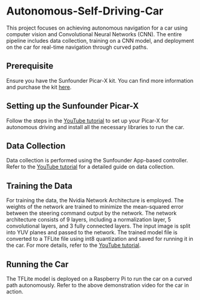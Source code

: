 # Autonomous-Self-Driving-Car
This project focuses on achieving autonomous navigation for a car using computer vision and Convolutional Neural Networks (CNN). The entire pipeline includes data collection, training on a CNN model, and deployment on the car for real-time navigation through curved paths.

## Prerequisite

Ensure you have the Sunfounder Picar-X kit. You can find more information and purchase the kit [here](https://docs.sunfounder.com/projects/picar-x/en/latest/).

## Setting up the Sunfounder Picar-X

Follow the steps in the [YouTube tutorial](<setup_youtube_link>) to set up your Picar-X for autonomous driving and install all the necessary libraries to run the car.

## Data Collection

Data collection is performed using the Sunfounder App-based controller. Refer to the [YouTube tutorial](<data_collection_youtube_link>) for a detailed guide on data collection.

## Training the Data

For training the data, the Nvidia Network Architecture is employed. The weights of the network are trained to minimize the mean-squared error between the steering command output by the network. The network architecture consists of 9 layers, including a normalization layer, 5 convolutional layers, and 3 fully connected layers. The input image is split into YUV planes and passed to the network. The trained model file is converted to a TFLite file using int8 quantization and saved for running it in the car. For more details, refer to the [YouTube tutorial](<training_youtube_link>).

## Running the Car

The TFLite model is deployed on a Raspberry Pi to run the car on a curved path autonomously. Refer to the above demonstration video for the car in action.


